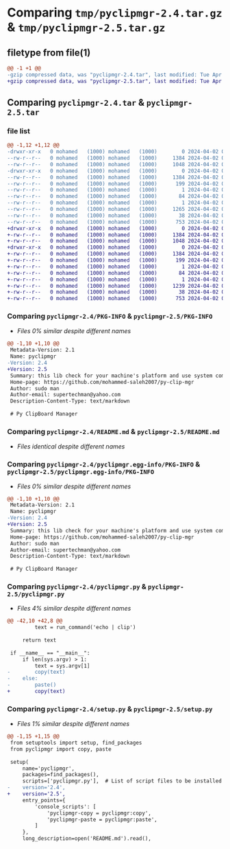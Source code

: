 # Comparing `tmp/pyclipmgr-2.4.tar.gz` & `tmp/pyclipmgr-2.5.tar.gz`

## filetype from file(1)

```diff
@@ -1 +1 @@
-gzip compressed data, was "pyclipmgr-2.4.tar", last modified: Tue Apr  2 02:10:02 2024, max compression
+gzip compressed data, was "pyclipmgr-2.5.tar", last modified: Tue Apr  2 02:12:31 2024, max compression
```

## Comparing `pyclipmgr-2.4.tar` & `pyclipmgr-2.5.tar`

### file list

```diff
@@ -1,12 +1,12 @@
-drwxr-xr-x   0 mohamed   (1000) mohamed   (1000)        0 2024-04-02 02:10:02.923527 pyclipmgr-2.4/
--rw-r--r--   0 mohamed   (1000) mohamed   (1000)     1384 2024-04-02 02:10:02.923527 pyclipmgr-2.4/PKG-INFO
--rw-r--r--   0 mohamed   (1000) mohamed   (1000)     1048 2024-04-02 01:51:33.000000 pyclipmgr-2.4/README.md
-drwxr-xr-x   0 mohamed   (1000) mohamed   (1000)        0 2024-04-02 02:10:02.923527 pyclipmgr-2.4/pyclipmgr.egg-info/
--rw-r--r--   0 mohamed   (1000) mohamed   (1000)     1384 2024-04-02 02:10:02.000000 pyclipmgr-2.4/pyclipmgr.egg-info/PKG-INFO
--rw-r--r--   0 mohamed   (1000) mohamed   (1000)      199 2024-04-02 02:10:02.000000 pyclipmgr-2.4/pyclipmgr.egg-info/SOURCES.txt
--rw-r--r--   0 mohamed   (1000) mohamed   (1000)        1 2024-04-02 02:10:02.000000 pyclipmgr-2.4/pyclipmgr.egg-info/dependency_links.txt
--rw-r--r--   0 mohamed   (1000) mohamed   (1000)       84 2024-04-02 02:10:02.000000 pyclipmgr-2.4/pyclipmgr.egg-info/entry_points.txt
--rw-r--r--   0 mohamed   (1000) mohamed   (1000)        1 2024-04-02 02:10:02.000000 pyclipmgr-2.4/pyclipmgr.egg-info/top_level.txt
--rw-r--r--   0 mohamed   (1000) mohamed   (1000)     1265 2024-04-02 02:09:37.000000 pyclipmgr-2.4/pyclipmgr.py
--rw-r--r--   0 mohamed   (1000) mohamed   (1000)       38 2024-04-02 02:10:02.923527 pyclipmgr-2.4/setup.cfg
--rw-r--r--   0 mohamed   (1000) mohamed   (1000)      753 2024-04-02 02:09:52.000000 pyclipmgr-2.4/setup.py
+drwxr-xr-x   0 mohamed   (1000) mohamed   (1000)        0 2024-04-02 02:12:31.333043 pyclipmgr-2.5/
+-rw-r--r--   0 mohamed   (1000) mohamed   (1000)     1384 2024-04-02 02:12:31.333043 pyclipmgr-2.5/PKG-INFO
+-rw-r--r--   0 mohamed   (1000) mohamed   (1000)     1048 2024-04-02 01:51:33.000000 pyclipmgr-2.5/README.md
+drwxr-xr-x   0 mohamed   (1000) mohamed   (1000)        0 2024-04-02 02:12:31.333043 pyclipmgr-2.5/pyclipmgr.egg-info/
+-rw-r--r--   0 mohamed   (1000) mohamed   (1000)     1384 2024-04-02 02:12:31.000000 pyclipmgr-2.5/pyclipmgr.egg-info/PKG-INFO
+-rw-r--r--   0 mohamed   (1000) mohamed   (1000)      199 2024-04-02 02:12:31.000000 pyclipmgr-2.5/pyclipmgr.egg-info/SOURCES.txt
+-rw-r--r--   0 mohamed   (1000) mohamed   (1000)        1 2024-04-02 02:12:31.000000 pyclipmgr-2.5/pyclipmgr.egg-info/dependency_links.txt
+-rw-r--r--   0 mohamed   (1000) mohamed   (1000)       84 2024-04-02 02:12:31.000000 pyclipmgr-2.5/pyclipmgr.egg-info/entry_points.txt
+-rw-r--r--   0 mohamed   (1000) mohamed   (1000)        1 2024-04-02 02:12:31.000000 pyclipmgr-2.5/pyclipmgr.egg-info/top_level.txt
+-rw-r--r--   0 mohamed   (1000) mohamed   (1000)     1239 2024-04-02 02:12:12.000000 pyclipmgr-2.5/pyclipmgr.py
+-rw-r--r--   0 mohamed   (1000) mohamed   (1000)       38 2024-04-02 02:12:31.333043 pyclipmgr-2.5/setup.cfg
+-rw-r--r--   0 mohamed   (1000) mohamed   (1000)      753 2024-04-02 02:12:28.000000 pyclipmgr-2.5/setup.py
```

### Comparing `pyclipmgr-2.4/PKG-INFO` & `pyclipmgr-2.5/PKG-INFO`

 * *Files 0% similar despite different names*

```diff
@@ -1,10 +1,10 @@
 Metadata-Version: 2.1
 Name: pyclipmgr
-Version: 2.4
+Version: 2.5
 Summary: this lib check for your machine's platform and use system commands to contact with clipboard (copy or paste) in python
 Home-page: https://github.com/mohammed-saleh2007/py-clip-mgr
 Author: sudo man
 Author-email: supertechman@yahoo.com
 Description-Content-Type: text/markdown
 
 # Py ClipBoard Manager
```

### Comparing `pyclipmgr-2.4/README.md` & `pyclipmgr-2.5/README.md`

 * *Files identical despite different names*

### Comparing `pyclipmgr-2.4/pyclipmgr.egg-info/PKG-INFO` & `pyclipmgr-2.5/pyclipmgr.egg-info/PKG-INFO`

 * *Files 0% similar despite different names*

```diff
@@ -1,10 +1,10 @@
 Metadata-Version: 2.1
 Name: pyclipmgr
-Version: 2.4
+Version: 2.5
 Summary: this lib check for your machine's platform and use system commands to contact with clipboard (copy or paste) in python
 Home-page: https://github.com/mohammed-saleh2007/py-clip-mgr
 Author: sudo man
 Author-email: supertechman@yahoo.com
 Description-Content-Type: text/markdown
 
 # Py ClipBoard Manager
```

### Comparing `pyclipmgr-2.4/pyclipmgr.py` & `pyclipmgr-2.5/pyclipmgr.py`

 * *Files 4% similar despite different names*

```diff
@@ -42,10 +42,8 @@
         text = run_command('echo | clip')
     
     return text
 
 if __name__ == "__main__":
     if len(sys.argv) > 1:
         text = sys.argv[1]
-        copy(text)
-    else:
-        paste()
+        copy(text)
```

### Comparing `pyclipmgr-2.4/setup.py` & `pyclipmgr-2.5/setup.py`

 * *Files 1% similar despite different names*

```diff
@@ -1,15 +1,15 @@
 from setuptools import setup, find_packages
 from pyclipmgr import copy, paste
 
 setup(
     name='pyclipmgr',
     packages=find_packages(),
     scripts=['pyclipmgr.py'],  # List of script files to be installed
-    version='2.4',
+    version='2.5',
     entry_points={
         'console_scripts': [
             'pyclipmgr-copy = pyclipmgr:copy',
             'pyclipmgr-paste = pyclipmgr:paste',
         ]
     },
     long_description=open('README.md').read(),
```

